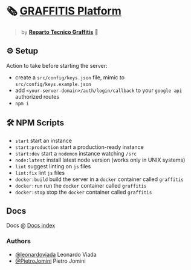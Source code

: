 # :newspaper_roll: [GRAFFITIS Platform](https://graffitis.itiscuneo.gov.it/)

> by [**Reparto Tecnico Graffitis**](https://github.com/graffitis) :rocket:

## :gear: Setup

Action to take before starting the server:

- create a `src/config/keys.json` file, mimic to `src/config/keys.example.json`
- add `<your-server-domain>/auth/login/callback` to your `google api` authorized routes
- `npm i`

## :hammer_and_wrench: NPM Scripts

- `start` start an instance
- `start:production` start a production-ready instance
- `start:dev` start a `nodemon` instance watching `/src`
- `node:latest` install latest node version (works only in UNIX systems)
- `lint` suggest linting on `js` files
- `lint:fix` lint `js` files
- `docker:build` build the server in a `docker` container called `graffitis`
- `docker:run` run the `docker` container called `graffitis`
- `docker:stop` stop the `docker` container called `graffitis`

## Docs

Docs @ [Docs index](./docs/index.md)

### Authors

- [@leonardoviada](https://github.com/leonardoviada) Leonardo Viada
- [@PietroJomini](https://github.com/PietroJomini) Pietro Jomini
